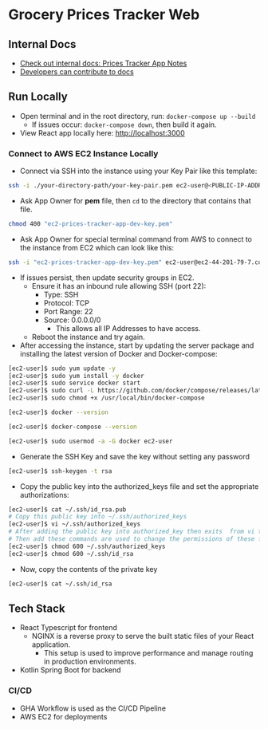 # Grocery Prices Tracker Web

## Internal Docs

- [Check out internal docs: Prices Tracker App Notes](https://devkobetran.github.io/prices-tracker-app-notes/)
- [Developers can contribute to docs](https://github.com/devkobetran/prices-tracker-app-notes)

## Run Locally

- Open terminal and in the root directory, run: `docker-compose up --build`
  - If issues occur: `docker-compose down`, then build it again.
- View React app locally here: [http://localhost:3000](http://localhost:3000)

### Connect to AWS EC2 Instance Locally

- Connect via SSH into the instance using your Key Pair like this template:

```bash
ssh -i ./your-directory-path/your-key-pair.pem ec2-user@<PUBLIC-IP-ADDRESS>
```

- Ask App Owner for **pem** file, then `cd` to the directory that contains that file.

```bash
chmod 400 "ec2-prices-tracker-app-dev-key.pem"
```

- Ask App Owner for special terminal command from AWS to connect to the instance from EC2 which can look like this:

```bash
ssh -i "ec2-prices-tracker-app-dev-key.pem" ec2-user@ec2-44-201-79-7.compute-1.amazonaws.com
```

- If issues persist, then update security groups in EC2.
  - Ensure it has an inbound rule allowing SSH (port 22):
    - Type: SSH
    - Protocol: TCP
    - Port Range: 22
    - Source: 0.0.0.0/0
      - This allows all IP Addresses to have access.
  - Reboot the instance and try again.
- After accessing the instance, start by updating the server package and installing the latest version of Docker and Docker-compose:

```bash
[ec2-user]$ sudo yum update -y
[ec2-user]$ sudo yum install -y docker
[ec2-user]$ sudo service docker start
[ec2-user]$ sudo curl -L https://github.com/docker/compose/releases/latest/download/docker-compose-$(uname -s)-$(uname -m) -o /usr/local/bin/docker-compose
[ec2-user]$ sudo chmod +x /usr/local/bin/docker-compose

[ec2-user]$ docker --version

[ec2-user]$ docker-compose --version

[ec2-user]$ sudo usermod -a -G docker ec2-user
```

- Generate the SSH Key and save the key without setting any password

```bash
[ec2-user]$ ssh-keygen -t rsa
```

- Copy the public key into the authorized_keys file and set the appropriate authorizations:

```bash
[ec2-user]$ cat ~/.ssh/id_rsa.pub 
# Copy this public key into ~/.ssh/authorized_keys
[ec2-user]$ vi ~/.ssh/authorized_keys
# After adding the public key into authorized_key then exits  from vi text editor 
# Then add these commands are used to change the permissions of these files 
[ec2-user]$ chmod 600 ~/.ssh/authorized_keys
[ec2-user]$ chmod 600 ~/.ssh/id_rsa
```

- Now, copy the contents of the private key
```bash
[ec2-user]$ cat ~/.ssh/id_rsa
```

## Tech Stack

- React Typescript for frontend
  - NGINX is a reverse proxy to serve the built static files of your React application.
    - This setup is used to improve performance and manage routing in production environments. 
- Kotlin Spring Boot for backend

### CI/CD

- GHA Workflow is used as the CI/CD Pipeline
- AWS EC2 for deployments